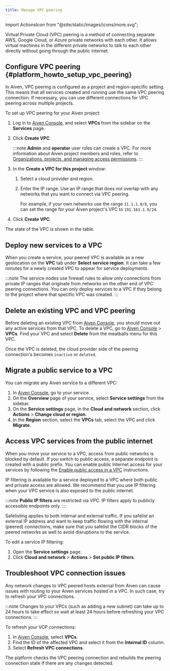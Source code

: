 ```yaml
---
title: Manage VPC peering
---
```


import ActionsIcon from "@site/static/images/icons/more.svg";

Virtual Private Cloud (VPC) peering is a method of connecting separate AWS, Google Cloud, or Azure private networks with each other.
It allows virtual machines in the different private networks to talk to each
other directly without going through the public Internet.

## Configure VPC peering {#platform_howto_setup_vpc_peering}

In Aiven, VPC peering is configured as a project and region-specific
setting. This means that all services created and running use the same
VPC peering connection. If necessary, you can use different connections
for VPC peering across multiple projects.

To set up VPC peering for your Aiven project:

1.  Log in to [Aiven Console](https://console.aiven.io/), and select
    **VPCs** from the sidebar on the **Services** page.

1.  Click **Create VPC**.

    :::note
    **Admin** and **operator** user roles can create a VPC. For more
    information about Aiven project members and roles, refer to
    [Organizations, projects, and managing access permissions](/docs/platform/concepts/projects_accounts_access).
    :::

1.  In the **Create a VPC for this project** window:

    1. Select a cloud provider and region.

    1. Enter the IP range.
       Use an IP range that does not overlap with any networks that you
       want to connect via VPC peering.

       For example, if your own
       networks use the range `11.1.1.0/8`, you can set
       the range for your Aiven project's VPC to
       `191.161.1.0/24`.

1.  Click **Create VPC**.

The state of the VPC is shown in the table.

## Deploy new services to a VPC

When you create a service, your peered VPC is available as a new
geolocation on the **VPC** tab under **Select service region**. It can
take a few minutes for a newly created VPC to appear for service
deployments.

:::note
The service nodes use firewall rules to allow only connections from
private IP ranges that originate from networks on the other end of VPC
peering connections. You can only deploy services to a VPC if they
belong to the project where that specific VPC was created.
:::

## Delete an existing VPC and VPC peering

Before deleting an existing VPC from [Aiven
Console](https://console.aiven.io/), you should move out any active
services from that VPC. To delete a VPC, go to [Aiven
Console](https://console.aiven.io/) > **VPCs**. Find your VPC and
select **Delete** from the meatballs menu for this VPC.

Once the VPC is deleted, the cloud provider side of the peering connection's
becomes `inactive` or `deleted`.

## Migrate a public service to a VPC

You can migrate any Aiven service to a different VPC:

1. In [Aiven Console](https://console.aiven.io/), go to your service.
1. On the **Overview** page of your service, select **Service
   settings** from the sidebar.
1. On the **Service settings** page, in the **Cloud and
   network** section, click <ActionsIcon className="icon"/> **Actions** >  **Change cloud or region**.
1. In the **Region** section, select the **VPCs** tab, select the VPC and click **Migrate**.

## Access VPC services from the public internet

When you move your service to a VPC, access from public networks is
blocked by default. If you switch to public access, a separate endpoint
is created with a public prefix. You can enable public Internet access
for your services by following the
[Enable public access in a VPC](/docs/platform/howto/public-access-in-vpc) instructions.

IP filtering is available for a service deployed to a VPC where both public and
private access are allowed. We recommend that you use IP filtering when
your VPC service is also exposed to the public internet.

:::note
**Public IP filters** are restricted via VPC. IP filters apply to
publicly accessible endpoints only.
:::

Safelisting applies to both internal and external traffic. If you
safelist an external IP address and want to keep traffic flowing with
the internal (peered) connections, make sure that you safelist the CIDR
blocks of the peered networks as well to avoid disruptions to the
service.

To edit a service IP filtering:

1. Open the **Service settings** page.
1. Click **Cloud and network** > <ActionsIcon className="icon"/> **Actions** > **Set public IP filters**.

## Troubleshoot VPC connection issues

Any network changes to VPC peered hosts external from Aiven can cause
issues with routing to your Aiven services hosted in a VPC. In such
case, try to refresh your VPC connections.

:::note
Changes to your VPCs (such as adding a new subnet) can take up to 24
hours to take effect so wait at least 24 hours before refreshing your VPC
connections.
:::

To refresh your VCP connections:

1. In [Aiven Console](https://console.aiven.io/), select **VPCs**.
1. Find the ID of the affected VPC and select it from the **Internal
   ID** column.
1. Select **Refresh VPC connections**.

The platform checks the VPC peering connection and rebuilds the peering
connection state if there are any changes detected.

